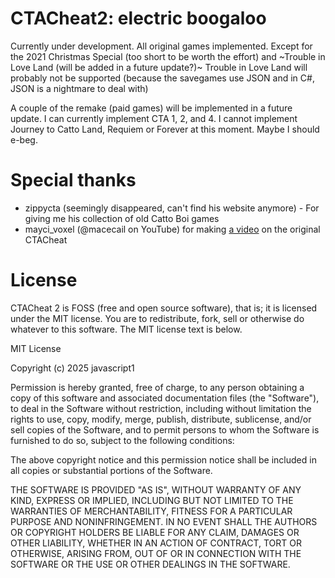 # CTACheat2: electric boogaloo
Currently under development. All original games implemented.
Except for the 2021 Christmas Special (too short to be worth the effort) and ~Trouble in Love Land (will be added in a future update?)~
Trouble in Love Land will probably not be supported (because the savegames use JSON and in C#, JSON is a nightmare to deal with)

A couple of the remake (paid games) will be implemented in a future update. 
I can currently implement CTA 1, 2, and 4. I cannot implement Journey to Catto Land, Requiem or Forever at this moment.
Maybe I should e-beg.

# Special thanks
- zippycta (seemingly disappeared, can't find his website anymore) - For giving me his collection of old Catto Boi games
- mayci_voxel (@macecail on YouTube) for making [a video](https://www.youtube.com/watch?v=eAL5D1u0U5k) on the original CTACheat 

# License
CTACheat 2 is FOSS (free and open source software), that is; it is licensed under the MIT license.
You are to redistribute, fork, sell or otherwise do whatever to this software.
The MIT license text is below.

MIT License

Copyright (c) 2025 javascript1

Permission is hereby granted, free of charge, to any person obtaining a copy
of this software and associated documentation files (the "Software"), to deal
in the Software without restriction, including without limitation the rights
to use, copy, modify, merge, publish, distribute, sublicense, and/or sell
copies of the Software, and to permit persons to whom the Software is
furnished to do so, subject to the following conditions:

The above copyright notice and this permission notice shall be included in all
copies or substantial portions of the Software.

THE SOFTWARE IS PROVIDED "AS IS", WITHOUT WARRANTY OF ANY KIND, EXPRESS OR
IMPLIED, INCLUDING BUT NOT LIMITED TO THE WARRANTIES OF MERCHANTABILITY,
FITNESS FOR A PARTICULAR PURPOSE AND NONINFRINGEMENT. IN NO EVENT SHALL THE
AUTHORS OR COPYRIGHT HOLDERS BE LIABLE FOR ANY CLAIM, DAMAGES OR OTHER
LIABILITY, WHETHER IN AN ACTION OF CONTRACT, TORT OR OTHERWISE, ARISING FROM,
OUT OF OR IN CONNECTION WITH THE SOFTWARE OR THE USE OR OTHER DEALINGS IN THE
SOFTWARE.
